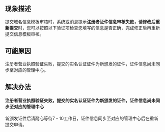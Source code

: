 ## 现象描述
提交域名信息模板审核时，系统或消息提示**注册者证件信息审核失败，请修改后重新提交**时，您可以按照以下验证项检查您填写的信息是否正确，完成修正后再重新提交信息模板审核。

## 可能原因
注册者营业执照验证失败，提交的实名认证证件为新颁发的证件，证件信息尚未同步至对应的管理中心。

## 解决办法
#### 注册者营业执照验证失败，提交的实名认证证件为新颁发的证件，证件信息尚未同步至对应的管理中心
新颁发证件后请耐心等待7 - 10工作日，证件信息同步至对应的管理中心后在重新提交申请。

